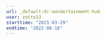 ```yaml
---
url: _default:dr-wondertainment-hub
user: zatto13
starttime: "2021-03-29"
endtime: "2022-06-16"
---
```

<reserve />